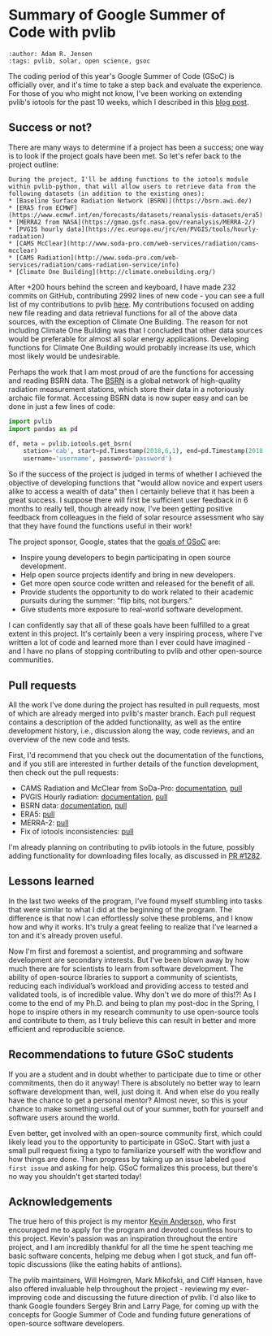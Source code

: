 # Summary of Google Summer of Code with pvlib
```{post} 2021-08-22
:author: Adam R. Jensen
:tags: pvlib, solar, open science, gsoc
```

The coding period of this year's Google Summer of Code (GSoC) is officially over, and it's time to take a step back and evaluate the experience. For those of you who might not know, I've been working on extending pvlib's iotools for the past 10 weeks, which I described in this [blog post](gsoc_project_intro/).

## Success or not?
There are many ways to determine if a project has been a success; one way is to look if the project goals have been met. So let's refer back to the project outline:

```{admonition} Original project outline
During the project, I'll be adding functions to the iotools module within pvlib-python, that will allow users to retrieve data from the following datasets (in addition to the existing ones):
* [Baseline Surface Radiation Network (BSRN)](https://bsrn.awi.de/)
* [ERA5 from ECMWF](https://www.ecmwf.int/en/forecasts/datasets/reanalysis-datasets/era5)
* [MERRA2 from NASA](https://gmao.gsfc.nasa.gov/reanalysis/MERRA-2/)
* [PVGIS hourly data](https://ec.europa.eu/jrc/en/PVGIS/tools/hourly-radiation)
* [CAMS McClear](http://www.soda-pro.com/web-services/radiation/cams-mcclear)
* [CAMS Radiation](http://www.soda-pro.com/web-services/radiation/cams-radiation-service/info)
* [Climate One Building](http://climate.onebuilding.org/)
```

After +200 hours behind the screen and keyboard, I have made 232 commits on GitHub, contributing 2992 lines of new code - you can see a full list of my contributions to pvlib [here](https://github.com/pvlib/pvlib-python/commits?author=adamrjensen). My contributions focused on adding new file reading and data retrieval functions for all of the above data sources, with the exception of Climate One Building. The reason for not including Climate One Building was that I concluded that other data sources would be preferable for almost all solar energy applications. Developing functions for Climate One Building would probably increase its use, which most likely would be undesirable.

Perhaps the work that I am most proud of are the functions for accessing and reading BSRN data. The [BSRN](https://bsrn.awi.de/) is a global network of high-quality radiation measurement stations, which store their data in a notoriously archaic file format. Accessing BSRN data is now super easy and can be done in just a few lines of code:

```python
import pvlib
import pandas as pd

df, meta = pvlib.iotools.get_bsrn(
    station='cab', start=pd.Timestamp(2018,6,1), end=pd.Timestamp(2018,8,31),
    username='username', password='password')
```

So if the success of the project is judged in terms of whether I achieved the objective of developing functions that "would allow novice and expert users alike to access a wealth of data" then I certainly believe that it has been a great success. I suppose there will first be sufficient user feedback in 6 months to really tell, though already now, I've been getting positive feedback from colleagues in the field of solar resource assessment who say that they have found the functions useful in their work!

The project sponsor, Google, states that the [goals of GSoC](https://google.github.io/gsocguides/student/#goals-of-the-program) are:
* Inspire young developers to begin participating in open source development.
* Help open source projects identify and bring in new developers.
* Get more open source code written and released for the benefit of all.
* Provide students the opportunity to do work related to their academic pursuits during the summer: "flip bits, not burgers."
* Give students more exposure to real-world software development.

I can confidently say that all of these goals have been fulfilled to a great extent in this project. It's certainly been a very inspiring process, where I've written a lot of code and learned more than I ever could have imagined - and I have no plans of stopping contributing to pvlib and other open-source communities.

## Pull requests
All the work I've done during the project has resulted in pull requests, most of which are already merged into pvlib's master branch. Each pull request contains a description of the added functionality, as well as the entire development history, i.e., discussion along the way, code reviews, and an overview of the new code and tests.

First, I'd recommend that you check out the documentation of the functions, and if you still are interested in further details of the function development, then check out the pull requests:

* CAMS Radiation and McClear from SoDa-Pro: [documentation](https://pvlib-python.readthedocs.io/en/latest/generated/pvlib.iotools.get_cams.html), [pull](https://github.com/pvlib/pvlib-python/pull/1175)
* PVGIS Hourly radiation: [documentation](https://pvlib-python.readthedocs.io/en/latest/generated/pvlib.iotools.get_pvgis_hourly.html), [pull](https://github.com/pvlib/pvlib-python/pull/1186)
* BSRN data: [documentation](https://pvlib-python.readthedocs.io/en/latest/generated/pvlib.iotools.get_bsrn.html), [pull](https://github.com/pvlib/pvlib-python/pull/1254)
* ERA5: [pull](https://github.com/pvlib/pvlib-python/pull/1264)
* MERRA-2: [pull](https://github.com/pvlib/pvlib-python/pull/1274)
* Fix of iotools inconsistencies: [pull](https://github.com/pvlib/pvlib-python/pull/1268)

I'm already planning on contributing to pvlib iotools in the future, possibly adding functionality for downloading files locally, as discussed in [PR #1282](https://github.com/pvlib/pvlib-python/pull/1282).

## Lessons learned
In the last two weeks of the program, I've found myself stumbling into tasks that were similar to what I did at the beginning of the program. The difference is that now I can effortlessly solve these problems, and I know how and why it works. It's truly a great feeling to realize that I’ve learned a ton and it's already proven useful.

Now I'm first and foremost a scientist, and programming and software development are secondary interests. But I've been blown away by how much there are for scientists to learn from software development. The ability of open-source libraries to support a community of scientists, reducing each individual’s workload and providing access to tested and validated tools, is of incredible value. Why don't we do more of this!?! As I come to the end of my Ph.D. and being to plan my post-doc in the Spring, I hope to inspire others in my research community to use open-source tools and contribute to them, as I truly believe this can result in better and more efficient and reproducible science.

## Recommendations to future GSoC students
If you are a student and in doubt whether to participate due to time or other commitments, then do it anyway! There is absolutely no better way to learn software development than, well, just doing it. And when else do you really have the chance to get a personal mentor? Almost never, so this is your chance to make something useful out of your summer, both for yourself and software users around the world.

Even better, get involved with an open-source community first, which could likely lead you to the opportunity to participate in GSoC. Start with just a small pull request fixing a typo to familiarize yourself with the workflow and how things are done. Then progress by taking up an issue labeled `good first issue` and asking for help. GSoC formalizes this process, but there's no way you shouldn't get started today!

## Acknowledgements
The true hero of this project is my mentor [Kevin Anderson](https://github.com/kanderso-nrel), who first encouraged me to apply for the program and devoted countless hours to this project. Kevin's passion was an inspiration throughout the entire project, and I am incredibly thankful for all the time he spent teaching me basic software concents, helping me debug when I got stuck, and fun off-topic discussions (like the eating habits of antlions).

The pvlib maintainers, Will Holmgren, Mark Mikofski, and Cliff Hansen, have also offered invaluable help throughout the project - reviewing my ever-improving code and discussing the future direction of pvlib. I'd also like to thank Google founders Sergey Brin and Larry Page, for coming up with the concepts for Google Summer of Code and funding future generations of open-source software developers.
